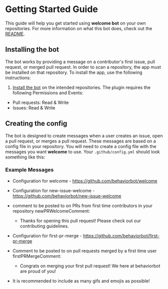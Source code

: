 # Getting Started Guide

This guide will help you get started using **welcome bot** on your own repositories. For more information on what this bot does, check out the [README](../README.md).

## Installing the bot

The bot works by providing a message on a contributor's first issue, pull request, or merged pull request. In order to scan a repository, the app must be installed on that repository. To install the app, use the following instructions:

1. [Install the bot](https://github.com/apps/welcome) on the intended repositories. The plugin requires the following Permissions and Events:

- Pull requests: Read & Write
- Issues: Read & Write

## Creating the config

The bot is designed to create messages when a user creates an issue, open a pull request, or merges a pull request. These messages are based on a config file in your repository. You will need to create a config file with the messages you want **welcome** to use. Your `.github/config.yml` should look something like this:

### Example Messages

- Configuration for welcome - https://github.com/behaviorbot/welcome

- Configuration for new-issue-welcome - https://github.com/behaviorbot/new-issue-welcome

- comment to be posted to on PRs from first time contributors in your repository
newPRWelcomeComment: 
   - Thanks for opening this pull request! Please check out our contributing guidelines.

- Configuration for first-pr-merge - https://github.com/behaviorbot/first-pr-merge

- Comment to be posted to on pull requests merged by a first time user
firstPRMergeComment: 
  - Congrats on merging your first pull request! We here at behaviorbot are proud of you!

- It is recommended to include as many gifs and emojis as possible!
